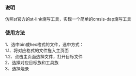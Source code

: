 ### 说明
仿照st官方的st-link烧写工具，实现一个简单的cmsis-dap烧写工具  

### 使用方法
1、选中bin或hex格式的文件，选中方式：  
 1.1、将对应格式的文件拖入主页面  
 1.2、点击主页面选择文件，打开目标文件  
2、选择对应目标族和工具族  
3、选择烧录
